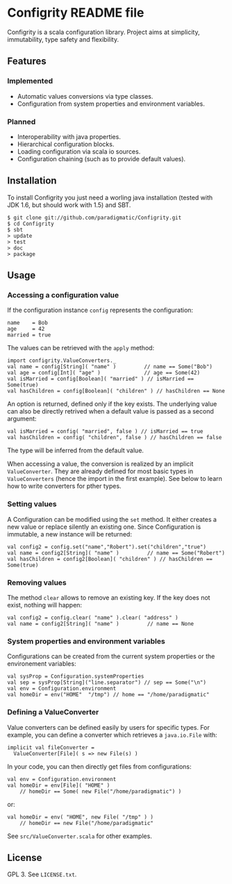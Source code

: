 # Configrity README file #

Configrity is a scala configuration library. Project aims at
simplicity, immutability, type safety and flexibility.

## Features ##

### Implemented ###

  - Automatic values conversions via type classes.
  - Configuration from system properties and environment variables.

### Planned ###

  - Interoperability with java properties.
  - Hierarchical configuration blocks.
  - Loading configuration via scala io sources.
  - Configuration chaining (such as to provide default values).

## Installation ##

To install Configrity you just need a worling java installation (tested with
JDK 1.6, but should work with 1.5) and SBT.

    $ git clone git://github.com/paradigmatic/Configrity.git
    $ cd Configrity
    $ sbt
    > update
    > test
    > doc
    > package

## Usage ##

### Accessing a configuration value ###

If the configuration instance `config` represents the configuration:

    name    = Bob
    age     = 42
    married = true

The values can be retrieved with the `apply` method:

    import configrity.ValueConverters._
    val name = config[String]( "name" )         // name == Some("Bob")
    val age = config[Int]( "age" )              // age == Some(42)
    val isMarried = config[Boolean]( "married" ) // isMarried == Some(true)
    val hasChildren = config[Boolean]( "children" ) // hasChildren == None

An option is returned, defined only if the key exists. The underlying
value can also be directly retrived when a default value is passed as
a second argument:

    val isMarried = config( "married", false ) // isMarried == true
    val hasChildren = config( "children", false ) // hasChildren == false

The type will be inferred from the default value.

When accessing a value, the conversion is realized by an implicit
`ValueConverter`. They are already defined for most basic types in
`ValueConverters` (hence the import in the first example). See below
to learn how to write converters for pther types.

### Setting values ###

A Configuration can be modified using the `set` method. It either creates 
a new value or replace silently an existing one. Since Configuration is
immutable, a new instance will be returned:

    val config2 = config.set("name","Robert").set("children","true")
    val name = config2[String]( "name" )         // name == Some("Robert")
    val hasChildren = config2[Boolean]( "children" ) // hasChildren == Some(true)

### Removing values ###

The method `clear` allows to remove an existing key. If the key does not exist,
nothing will happen:

    val config2 = config.clear( "name" ).clear( "address" )
    val name = config2[String]( "name" )         // name == None

### System properties and environment variables ###

Configurations can be created from the current system properties or the environement
variables:

    val sysProp = Configuration.systemProperties
    val sep = sysProp[String]("line.separator") // sep == Some("\n")
    val env = Configuration.environment
    val homeDir = env("HOME"  "/tmp") // home == "/home/paradigmatic"

### Defining a ValueConverter ###

Value converters can be defined easily by users for specific types. For example, you
can define a converter which retrieves a `java.io.File` with:

    implicit val fileConverter = 
      ValueConverter[File]( s => new File(s) )	       

In your code, you can then directly get files from configurations:

    val env = Configuration.environment
    val homeDir = env[File]( "HOME" ) 
        // homeDir == Some( new File("/home/paradigmatic") )
   
or:

    val homeDir = env( "HOME", new File( "/tmp" ) )
        // homeDir == new File("/home/paradigmatic"

See `src/ValueConverter.scala` for other examples.

## License ##

GPL 3. See `LICENSE.txt`.